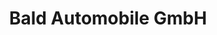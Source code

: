 ---
title: "Bald Automobile GmbH"
url: /altenkirchen-westerwald/bald-automobile-gmbh/
shop: Autohaus
---